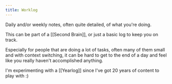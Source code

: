 ```yaml
---
title: Worklog
---
```


Daily and/or weekly notes, often quite detailed, of what you're doing. 

This can be part of a [[Second Brain]], or just a basic log to keep you on track.

Especially for people that are doing a lot of tasks, often many of them small and with context switching, it can be hard to get to the end of a day and feel like you really haven't accomplished anything.

I'm experimenting with a [[Yearlog]] since I've got 20 years of content to play with :)